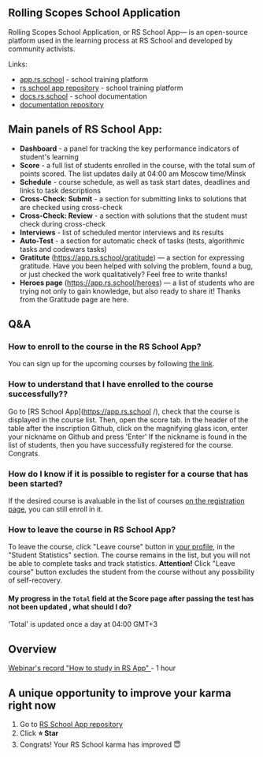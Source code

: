 ## Rolling Scopes School Application

Rolling Scopes School Application, or RS School App— is an open-source platform used in the learning process at RS School and developed by community activists.

Links:

- [app.rs.school](https://app.rs.school/) - school training platform
- [rs school app repository](https://github.com/rolling-scopes/rsschool-app) - school training platform
- [docs.rs.school](https://docs.rs.school/) - school documentation
- [documentation repository](https://github.com/rolling-scopes-school/docs)

## Main panels of RS School App:

- **Dashboard** - a panel for tracking the key performance indicators of student's learning
- **Score** - a full list of students enrolled in the course, with the total sum of points scored. The list updates daily at 04:00 am Moscow time/Minsk
- **Schedule** - course schedule, as well as task start dates, deadlines and links to task descriptions
- **Cross-Check: Submit** - a section for submitting links to solutions that are checked using cross-check
- **Cross-Check: Review** - a section with solutions that the student must check during cross-check
- **Interviews** - list of scheduled mentor interviews and its results
- **Auto-Test** - a section for automatic check of tasks (tests, algorithmic tasks and codewars tasks)
- **Gratitute** (https://app.rs.school/gratitude) — a section for expressing gratitude. Have you been helped with solving the problem, found a bug, or just checked the work qualitatively? Feel free to write thanks!
- **Heroes page** (https://app.rs.school/heroes) — a list of students who are trying not only to gain knowledge, but also ready to share it! Thanks from the Gratitude page are here.

## Q&A

### How to enroll to the course in the RS School App?

You can sign up for the upcoming courses by following [the link](https://app.rs.school/registry/student).

### How to understand that I have enrolled to the course successfully??

Go to [RS School App](https://app.rs.school /), check that the course is displayed in the course list. Then, open the score tab.
In the header of the table after the inscription Github, click on the magnifying glass icon, enter your nickname on Github and press 'Enter'
If the nickname is found in the list of students, then you have successfully registered for the course. Congrats.

### How do I know if it is possible to register for a course that has been started?

If the desired course is avaluable in the list of courses [on the registration page](https://app.rs.school/registry/student), you can still enroll in it.

### How to leave the course in RS School App?

To leave the course, click "Leave course" button in [your profile](https://app.rs.school/profile), in the "Student Statistics" section.
The course remains in the list, but you will not be able to complete tasks and track statistics.
**Attention!** Click "Leave course" button excludes the student from the course without any possibility of self-recovery.

#### My progress in the `Total` field at the Score page after passing the test has not been updated , what should I do?

'Total' is updated once a day at 04:00 GMT+3

## Overview

[Webinar's record "How to study in RS App" ](https://www.youtube.com/watch?v=v_69DaeZ7dM&feature=youtu.be) - 1 hour

## A unique opportunity to improve your karma right now

1. Go to [RS School App repository](https://github.com/rolling-scopes/rsschool-app)
2. Click **:star: Star**
3. Congrats! Your RS School karma has improved :innocent:
